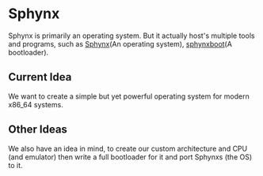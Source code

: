 # Sphynx

Sphynx is primarily an operating system. But it actually host's multiple tools and programs, such as [Sphynx](https://github.com/sphynxos/Sphynx)(An operating system), [sphynxboot](https://github.com/sphynxos/sphynxboot)(A bootloader).

## Current Idea

We want to create a simple but yet powerful operating system for modern x86_64 systems.

## Other Ideas

We also have an idea in mind, to create our custom architecture and CPU (and emulator) then write a full bootloader for it and port Sphynxs (the OS) to it.
